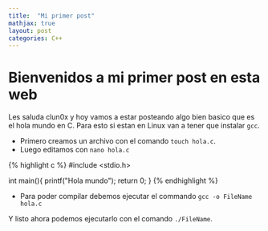 ```yaml
---
title:  "Mi primer post"
mathjax: true
layout: post
categories: C++
---
```


# Bienvenidos a mi primer post en esta web
Les saluda clun0x y hoy vamos a estar posteando algo bien basico que es el hola mundo en C.
Para esto si estan en Linux van a tener que instalar `gcc`.

* Primero creamos un archivo con el comando `touch hola.c`.
* Luego editamos con `nano hola.c`

{% highlight c %}
#include <stdio.h>

int main(){
    printf("Hola mundo");
    return 0;
}
{% endhighlight %}

* Para poder compilar debemos ejecutar el commando `gcc -o FileName hola.c`
 
Y listo ahora podemos ejecutarlo con el comando `./FileName`.

